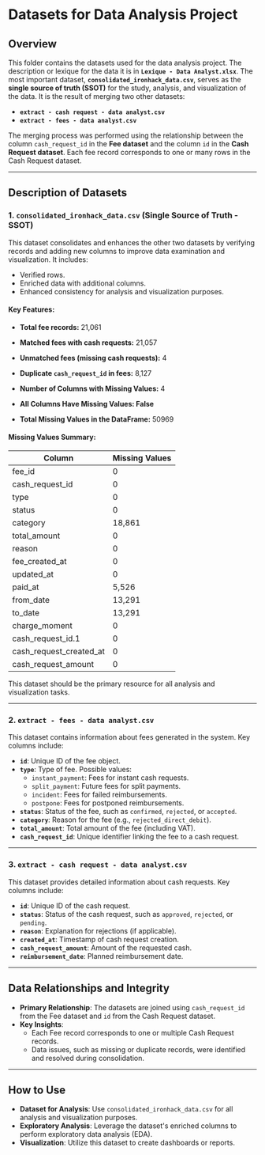 # Datasets for Data Analysis Project

## Overview

This folder contains the datasets used for the data analysis project. The description or lexique for the data it is in **`Lexique - Data Analyst.xlsx`**. The most important dataset, **`consolidated_ironhack_data.csv`**, serves as the **single source of truth (SSOT)** for the study, analysis, and visualization of the data. It is the result of merging two other datasets:

- **`extract - cash request - data analyst.csv`**
- **`extract - fees - data analyst.csv`**

The merging process was performed using the relationship between the column `cash_request_id` in the **Fee dataset** and the column `id` in the **Cash Request dataset**. Each fee record corresponds to one or many rows in the Cash Request dataset.

---

## Description of Datasets

### 1. **`consolidated_ironhack_data.csv`** (Single Source of Truth - SSOT)

This dataset consolidates and enhances the other two datasets by verifying records and adding new columns to improve data examination and visualization. It includes:

- Verified rows.
- Enriched data with additional columns.
- Enhanced consistency for analysis and visualization purposes.

#### **Key Features**:

- **Total fee records:** 21,061
- **Matched fees with cash requests:** 21,057
- **Unmatched fees (missing cash requests):** 4
- **Duplicate `cash_request_id` in fees:** 8,127

- **Number of Columns with Missing Values:** 4
- **All Columns Have Missing Values: False**
- **Total Missing Values in the DataFrame:** 50969

#### **Missing Values Summary**:

| Column                  | Missing Values |
| ----------------------- | -------------- |
| fee_id                  | 0              |
| cash_request_id         | 0              |
| type                    | 0              |
| status                  | 0              |
| category                | 18,861         |
| total_amount            | 0              |
| reason                  | 0              |
| fee_created_at          | 0              |
| updated_at              | 0              |
| paid_at                 | 5,526          |
| from_date               | 13,291         |
| to_date                 | 13,291         |
| charge_moment           | 0              |
| cash_request_id.1       | 0              |
| cash_request_created_at | 0              |
| cash_request_amount     | 0              |

This dataset should be the primary resource for all analysis and visualization tasks.

---

### 2. **`extract - fees - data analyst.csv`**

This dataset contains information about fees generated in the system. Key columns include:

- **`id`**: Unique ID of the fee object.
- **`type`**: Type of fee. Possible values:
  - `instant_payment`: Fees for instant cash requests.
  - `split_payment`: Future fees for split payments.
  - `incident`: Fees for failed reimbursements.
  - `postpone`: Fees for postponed reimbursements.
- **`status`**: Status of the fee, such as `confirmed`, `rejected`, or `accepted`.
- **`category`**: Reason for the fee (e.g., `rejected_direct_debit`).
- **`total_amount`**: Total amount of the fee (including VAT).
- **`cash_request_id`**: Unique identifier linking the fee to a cash request.

---

### 3. **`extract - cash request - data analyst.csv`**

This dataset provides detailed information about cash requests. Key columns include:

- **`id`**: Unique ID of the cash request.
- **`status`**: Status of the cash request, such as `approved`, `rejected`, or `pending`.
- **`reason`**: Explanation for rejections (if applicable).
- **`created_at`**: Timestamp of cash request creation.
- **`cash_request_amount`**: Amount of the requested cash.
- **`reimbursement_date`**: Planned reimbursement date.

---

## Data Relationships and Integrity

- **Primary Relationship**: The datasets are joined using `cash_request_id` from the Fee dataset and `id` from the Cash Request dataset.
- **Key Insights**:
  - Each Fee record corresponds to one or multiple Cash Request records.
  - Data issues, such as missing or duplicate records, were identified and resolved during consolidation.

---

## How to Use

- **Dataset for Analysis**: Use `consolidated_ironhack_data.csv` for all analysis and visualization purposes.
- **Exploratory Analysis**: Leverage the dataset's enriched columns to perform exploratory data analysis (EDA).
- **Visualization**: Utilize this dataset to create dashboards or reports.
